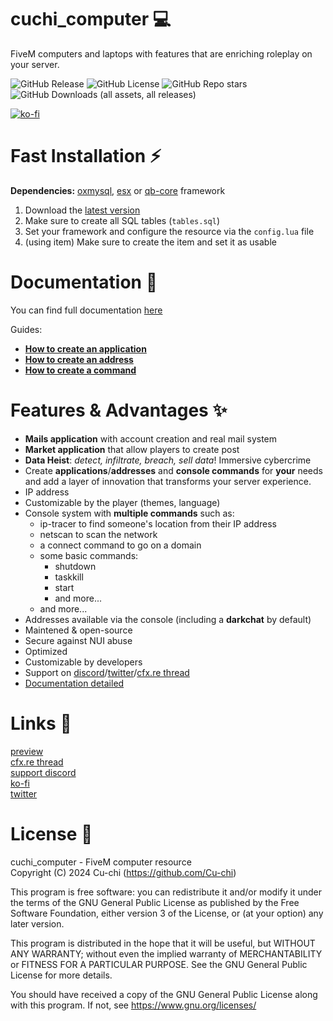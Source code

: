 # cuchi_computer 💻
FiveM computers and laptops with features that are enriching roleplay on your server.

![GitHub Release](https://img.shields.io/github/v/release/Cu-chi/cuchi_computer?style=flat-square)
![GitHub License](https://img.shields.io/github/license/Cu-chi/cuchi_computer?style=flat-square)
![GitHub Repo stars](https://img.shields.io/github/stars/Cu-chi/cuchi_computer?style=flat-square)
![GitHub Downloads (all assets, all releases)](https://img.shields.io/github/downloads/Cu-chi/cuchi_computer/total?style=flat-square)  

[![ko-fi](https://ko-fi.com/img/githubbutton_sm.svg)](https://ko-fi.com/M4M7W2F0B)

# Fast Installation ⚡
**Dependencies:** [oxmysql](https://github.com/overextended/oxmysql), [esx](https://github.com/esx-framework/esx_core) or [qb-core](https://github.com/qbcore-framework/qb-core) framework
1. Download the [latest version](https://github.com/Cu-chi/cuchi_cameraEditor/releases/latest/download/cuchi_computer.zip)
2. Make sure to create all SQL tables (`tables.sql`)
3. Set your framework and configure the resource via the `config.lua` file
4. (using item) Make sure to create the item and set it as usable

# Documentation 📕
You can find full documentation [here](https://docs.cu-chi.fr/docs/cuchi_computer/setup)

Guides:  
- [**How to create an application**](https://docs.cu-chi.fr/docs/cuchi_computer/guides/application)  
- [**How to create an address**](https://docs.cu-chi.fr/docs/cuchi_computer/guides/address)  
- [**How to create a command**](https://docs.cu-chi.fr/docs/cuchi_computer/guides/command)  

# Features & Advantages ✨

- **Mails application** with account creation and real mail system
- **Market application** that allow players to create post
- **Data Heist**: *detect, infiltrate, breach, sell data*! Immersive cybercrime
- Create **applications**/**addresses** and **console commands** for **your** needs and add a layer of innovation that transforms your server experience.
- IP address
- Customizable by the player (themes, language)
- Console system with **multiple commands** such as:
    - ip-tracer to find someone's location from their IP address
    - netscan to scan the network
    - a connect command to go on a domain
    - some basic commands:
        - shutdown
        - taskkill
        - start
        - and more...
    - and more...
- Addresses available via the console (including a **darkchat** by default)
- Maintened & open-source
- Secure against NUI abuse
- Optimized
- Customizable by developers
- Support on [discord](https://discord.gg/fvRFgRXkkx)/[twitter](https://twitter.com/cuch_i)/[cfx.re thread](https://forum.cfx.re/u/cuchii/summary)
- [Documentation detailed](https://docs.cu-chi.fr/docs/cuchi_computer/setup)

# Links 🔗
[preview](https://youtu.be/V6BV3gB8dpA)  
[cfx.re thread](https://forum.cfx.re/u/cuchii/summary)  
[support discord](https://discord.gg/fvRFgRXkkx)  
[ko-fi](https://ko-fi.com/M4M7W2F0B)  
[twitter](https://twitter.com/cuch_i)  

# License 📜
cuchi_computer - FiveM computer resource  
Copyright (C) 2024 Cu-chi (https://github.com/Cu-chi)

This program is free software: you can redistribute it and/or modify
it under the terms of the GNU General Public License as published by
the Free Software Foundation, either version 3 of the License, or
(at your option) any later version.

This program is distributed in the hope that it will be useful,
but WITHOUT ANY WARRANTY; without even the implied warranty of
MERCHANTABILITY or FITNESS FOR A PARTICULAR PURPOSE.  See the
GNU General Public License for more details.

You should have received a copy of the GNU General Public License
along with this program.  If not, see <https://www.gnu.org/licenses/>